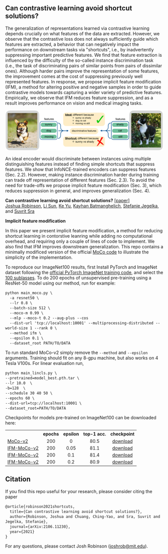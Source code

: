 ## Can contrastive learning avoid shortcut solutions?

The generalization of representations learned via contrastive learning depends crucially on  what features of the data are extracted. However, we observe that the contrastive loss does not always sufficiently guide which features are extracted, a behavior that can negatively impact the performance on downstream tasks via "shortcuts", i.e., by inadvertently suppressing important predictive features. We find that feature extraction is influenced by the difficulty of the so-called instance discrimination task (i.e., the task of discriminating pairs of similar points from pairs of dissimilar ones). Although harder pairs improve the representation of some features, the improvement comes at the cost of suppressing previously well represented features. In response, we propose implicit feature modification (IFM), a method for altering positive and negative samples in order to guide contrastive models towards capturing a wider variety of predictive features. Empirically, we observe that IFM reduces feature suppression, and as a result improves performance on vision and medical imaging tasks.

<p align='center'>
<img src='https://github.com/joshr17/IFM/blob/main/fig1.png?raw=true' width='800'/>
</p>

An ideal encoder would  discriminate between instances using multiple distinguishing features instead of finding simple shortcuts that suppress features. We show that InfoNCE-trained encoders can suppress features (Sec. 2.2). However, making instance discrimination harder during training can trade off representation of different features (Sec. 2.3). To avoid the need for trade-offs we propose implicit feature modification (Sec. 3), which reduces suppression in general, and improves generalization (Sec. 4). 

**Can contrastive learning avoid shortcut solutions?** [[paper]](https://arxiv.org/pdf/2106.11230.pdf)
<br/>
[Joshua Robinson](https://joshrobinson.mit.edu/), 
[Li Sun](https://lisun97.github.io/), 
[Ke Yu](http://www.isp.pitt.edu/node/1945),
[Kayhan Batmanghelich](https://batman-lab.com/), 
[Stefanie Jegelka](https://people.csail.mit.edu/stefje/), and
[Suvrit Sra](http://optml.mit.edu/)
<br/>

**Implicit feature modification**

In this paper we present implicit feature modification, a method for reducing shortcut learning in contorstive leanring while adding no computational overhead, and requiring only a couple of lines of code to implement. We also find that IFM improves downstream generalization. This repo contains a minimally modificed version of the official [MoCo code](https://github.com/facebookresearch/moco) to illustrate the simplicity of the implementation. 

To reproduce our ImageNet100 results, first Install PyTorch and ImageNet dataset following the [official PyTorch ImageNet training code](https://github.com/pytorch/examples/tree/master/imagenet), and select the [100 sublasses](https://github.com/HobbitLong/CMC/blob/master/imagenet100.txt). To do 200 epochs of unsupervised pre-training using a ResNet-50 model using our method, run for example:
```
python main_moco.py \
  -a resnet50 \
  --lr 0.8 \
  --batch-size 512 \
  --moco-m 0.99 \
  --mlp --moco-t 0.2 --aug-plus --cos
  --dist-url 'tcp://localhost:10001' --multiprocessing-distributed --world-size 1 --rank 0 \
  --method ifm \
  --epsilon 0.1 \
  --dataset_root PATH/TO/DATA
```

To run standard MoCo-v2 simply remove the `--method` and `--epsilon` arguments. Training should fit on any 8-gpu machine, but also works on 4 Tesla V100s. For linear evaluation run,

```
python main_lincls.py \
--pretrained=model_best.pth.tar \
--lr 10.0  \ 
-b=128  \
--schedule 30 40 50 \
--epochs 60 \
--dist-url=tcp://localhost:10001 \
--dataset_root=PATH/TO/DATA
```

Checkpoints for models pre-trained on ImageNet100 can be downloaded here:
<table><tbody>
<!-- START TABLE -->
<!-- TABLE HEADER -->
<th valign="bottom"></th>
<th valign="bottom">epochs</th>
<th valign="bottom">epsilon</th>
<th valign="bottom">top-1 acc.</th>
<th valign="bottom">checkpoint</th>
<!-- TABLE BODY -->
<tr><td align="left"><a href="https://arxiv.org/abs/1911.05722">MoCo-v2</a></td>
  <td align="center">200</td>
<td align="center">0</td>
<td align="center">80.5</td>
<td align="center"><a href="">download</a></td>
</tr>
<tr><td align="left"><a href="">IFM-MoCo-v2</a></td>
  <td align="center">200</td>
<td align="center">0.05</td>
<td align="center">81.1</td>
<td align="center"><a href="">download</a></td>
</tr>
<tr><td align="left"><a href="">IFM-MoCo-v2</a></td>
  <td align="center">200</td>
<td align="center">0.1</td>
<td align="center">81.4</td>
<td align="center"><a href="">download</a></td>
</tr>
  <tr><td align="left"><a href="">IFM-MoCo-v2</a></td>
    <td align="center">200</td>
<td align="center">0.2</td>
<td align="center">80.9</td>
<td align="center"><a href="">download</a></td>
</tr>
  
</tbody></table>

## Citation

If you find this repo useful for your research, please consider citing the paper

```
@article{robinson2021shortcuts,
  title={Can contrastive learning avoid shortcut solutions?},
  author={Robinson, Joshua and Chuang, Ching-Yao, and Sra, Suvrit and Jegelka, Stefanie},
  journal={arXiv:2106.11230},
  year={2021}
}
```
For any questions, please contact Josh Robinson (joshrob@mit.edu).
